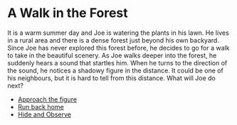# A Walk in the Forest

It is a warm summer day and Joe is watering the plants in his lawn. He lives in a rural area and there is a dense forest just beyond his own backyard. Since Joe has never explored this forest before, he decides to go for a walk to take in the beautiful scenery. As Joe walks deeper into the forest, he suddenly hears a sound that startles him. When he turns to the direction of the sound, he notices a shadowy figure in the distance. It could be one of his neighbours, but it is hard to tell from this distance. What will Joe do next? 

- [Approach the figure](approach-figure.md) 
- [Run back home](run-back-home.md)
- [Hide and Observe](hide-behind-tree.md)